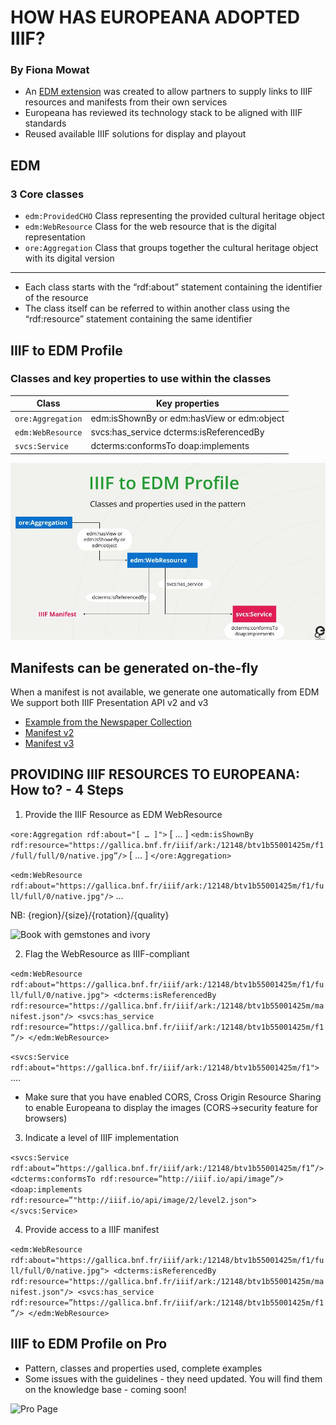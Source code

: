 # HOW HAS EUROPEANA ADOPTED IIIF?
### By Fiona Mowat

* An [EDM extension](https://europeana.atlassian.net/wiki/spaces/EF/pages/2189262924/EDM+IIIF+EDM+classes+and+properties) was created to allow partners to supply links to IIIF resources and manifests from their own services 
* Europeana has reviewed its technology stack to be aligned with IIIF standards
* Reused available IIIF solutions for display and playout

## EDM 
### 3 Core classes

* `edm:ProvidedCHO` Class representing the provided cultural heritage object
* `edm:WebResource` Class for the web resource that is the digital representation
* `ore:Aggregation` Class that groups together the cultural heritage object with its digital version
---
* Each class starts with the “rdf:about” statement containing the identifier of the resource
* The class itself can be referred to within another class using the “rdf:resource” statement containing the same identifier

## IIIF to EDM Profile
### Classes and key properties to use within the classes 

 Class | Key properties
 ----------- | ----------- 
`ore:Aggregation` | edm:isShownBy or edm:hasView or edm:object 
`edm:WebResource` | svcs:has_service dcterms:isReferencedBy
`svcs:Service` | dcterms:conformsTo doap:implements

![Classes and properties used in the pattern](iiif_pattern.jpg)

## Manifests can be generated on-the-fly

When a manifest is not available, we generate one automatically from EDM
We support both IIIF Presentation API v2 and v3

- [Example from the Newspaper Collection](https://www.europeana.eu/en/item/9200355/BibliographicResource_3000096341989)
- [Manifest v2](https://iiif.europeana.eu/presentation/9200355/BibliographicResource_3000096341989/manifest)
- [Manifest v3](https://iiif.europeana.eu/presentation/9200355/BibliographicResource_3000096341989/manifest?format=3)

## PROVIDING IIIF RESOURCES TO EUROPEANA: How to? - 4 Steps

1. Provide the IIIF Resource as EDM WebResource

`<ore:Aggregation rdf:about="[ … ]">`
[ … ]
`<edm:isShownBy rdf:resource="https://gallica.bnf.fr/iiif/ark:/12148/btv1b55001425m/f1/full/full/0/native.jpg”/>`
[ … ]
`</ore:Aggregation>`

`<edm:WebResource rdf:about="https://gallica.bnf.fr/iiif/ark:/12148/btv1b55001425m/f1/full/full/0/native.jpg"/>`
…

NB: {region}/{size}/{rotation}/{quality}

![Book with gemstones and ivory](BnF_livre.jpg)

2. Flag the WebResource as IIIF-compliant

`<edm:WebResource rdf:about="https://gallica.bnf.fr/iiif/ark:/12148/btv1b55001425m/f1/full/full/0/native.jpg">
<dcterms:isReferencedBy rdf:resource="https://gallica.bnf.fr/iiif/ark:/12148/btv1b55001425m/manifest.json"/>
<svcs:has_service rdf:resource=”https://gallica.bnf.fr/iiif/ark:/12148/btv1b55001425m/f1”/>
</edm:WebResource>`

`<svcs:Service rdf:about="https://gallica.bnf.fr/iiif/ark:/12148/btv1b55001425m/f1">`
....

* Make sure that you have enabled CORS, Cross Origin Resource Sharing to enable Europeana to display the images (CORS->security feature for browsers)

3. Indicate a level of IIIF implementation

`<svcs:Service rdf:about=”https://gallica.bnf.fr/iiif/ark:/12148/btv1b55001425m/f1”/>
 <dcterms:conformsTo rdf:resource=”http://iiif.io/api/image”/>
 <doap:implements rdf:resource=”"http://iiif.io/api/image/2/level2.json">
</svcs:Service>`

4. Provide access to a IIIF manifest

`<edm:WebResource rdf:about="https://gallica.bnf.fr/iiif/ark:/12148/btv1b55001425m/f1/full/full/0/native.jpg">
<dcterms:isReferencedBy rdf:resource="https://gallica.bnf.fr/iiif/ark:/12148/btv1b55001425m/manifest.json"/>
<svcs:has_service rdf:resource=”https://gallica.bnf.fr/iiif/ark:/12148/btv1b55001425m/f1”/>
</edm:WebResource>`

## IIIF to EDM Profile on Pro

* Pattern, classes and properties used, complete examples 
* Some issues with the guidelines - they need updated. You will find them on the knowledge base - coming soon! 

![Pro Page](Europeana_guidelines.jpg)
